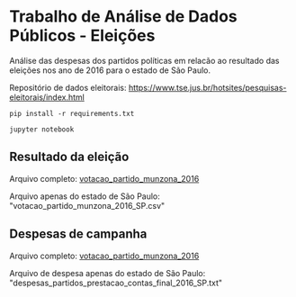 # Trabalho de Análise de Dados Públicos - Eleições

Análise das despesas dos partidos políticas em relacão ao resultado das eleições nos ano de 2016 para o estado de São Paulo.

Repositório de dados eleitorais: https://www.tse.jus.br/hotsites/pesquisas-eleitorais/index.html

```
pip install -r requirements.txt
```

```
jupyter notebook
```

## Resultado da eleição

Arquivo completo: [votacao_partido_munzona_2016](https://cdn.tse.jus.br/estatistica/sead/odsele/votacao_partido_munzona/votacao_partido_munzona_2016.zip)

Arquivo apenas do estado de São Paulo: "votacao_partido_munzona_2016_SP.csv"

## Despesas de campanha

Arquivo completo: [votacao_partido_munzona_2016](https://cdn.tse.jus.br/estatistica/sead/odsele/prestacao_contas/prestacao_contas_2016.zip)

Arquivo de despesa apenas do estado de São Paulo: "despesas_partidos_prestacao_contas_final_2016_SP.txt"
